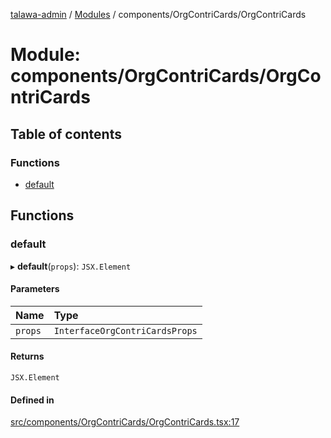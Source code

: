[talawa-admin](../README.md) / [Modules](../modules.md) / components/OrgContriCards/OrgContriCards

# Module: components/OrgContriCards/OrgContriCards

## Table of contents

### Functions

- [default](components_OrgContriCards_OrgContriCards.md#default)

## Functions

### default

▸ **default**(`props`): `JSX.Element`

#### Parameters

| Name | Type |
| :------ | :------ |
| `props` | `InterfaceOrgContriCardsProps` |

#### Returns

`JSX.Element`

#### Defined in

[src/components/OrgContriCards/OrgContriCards.tsx:17](https://github.com/vasujain275/talawa-admin/blob/b5dc326/src/components/OrgContriCards/OrgContriCards.tsx#L17)
